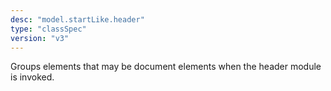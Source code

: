 ```yaml
---
desc: "model.startLike.header"
type: "classSpec"
version: "v3"
---
```


Groups elements that may be document elements when the header module is invoked.